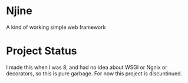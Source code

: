 # Njine
A kind of working simple web framework

# Project Status
I made this when I was 8, and had no idea about WSGI or Ngnix or decorators, so this is pure garbage.
For now this project is discuntinued.
